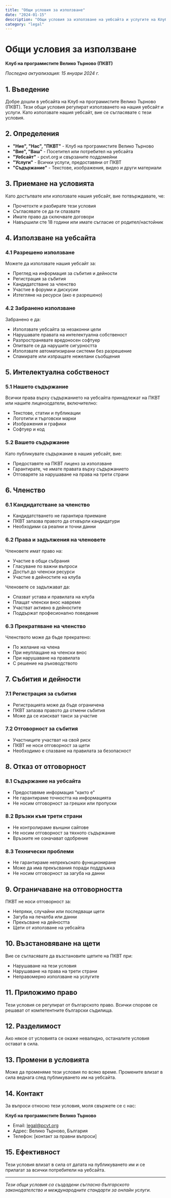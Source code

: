 ```yaml
---
title: "Общи условия за използване"
date: "2024-01-15"
description: "Общи условия за използване на уебсайта и услугите на Клуб на програмистите Велико Търново"
category: "legal"
---
```


# Общи условия за използване

**Клуб на програмистите Велико Търново (ПКВТ)**

*Последна актуализация: 15 януари 2024 г.*

## 1. Въведение

Добре дошли в уебсайта на Клуб на програмистите Велико Търново (ПКВТ). Тези общи условия регулират използването на нашия уебсайт и услуги. Като използвате нашия уебсайт, вие се съгласявате с тези условия.

## 2. Определения

- **"Ние", "Нас", "ПКВТ"** - Клуб на програмистите Велико Търново
- **"Вие", "Ваш"** - Посетител или потребител на уебсайта
- **"Уебсайт"** - pcvt.org и свързаните поддомейни
- **"Услуги"** - Всички услуги, предоставяни от ПКВТ
- **"Съдържание"** - Текстове, изображения, видео и други материали

## 3. Приемане на условията

Като достъпвате или използвате нашия уебсайт, вие потвърждавате, че:

- Прочетохте и разбирате тези условия
- Съгласявате се да ги спазвате
- Имате право да сключвате договори
- Навършили сте 18 години или имате съгласие от родител/настойник

## 4. Използване на уебсайта

### 4.1 Разрешено използване
Можете да използвате нашия уебсайт за:

- Преглед на информация за събития и дейности
- Регистрация за събития
- Кандидатстване за членство
- Участие в форуми и дискусии
- Изтегляне на ресурси (ако е разрешено)

### 4.2 Забранено използване
Забранено е да:

- Използвате уебсайта за незаконни цели
- Нарушавате правата на интелектуална собственост
- Разпространявате вредоносен софтуер
- Опитвате се да нарушите сигурността
- Използвате автоматизирани системи без разрешение
- Спамирате или изпращате нежелани съобщения

## 5. Интелектуална собственост

### 5.1 Нашето съдържание
Всички права върху съдържанието на уебсайта принадлежат на ПКВТ или нашите лицензодатели, включително:

- Текстове, статии и публикации
- Логотипи и търговски марки
- Изображения и графики
- Софтуер и код

### 5.2 Вашето съдържание
Като публикувате съдържание в нашия уебсайт, вие:

- Предоставяте на ПКВТ лиценз за използване
- Гарантирате, че имате правата върху съдържанието
- Отговаряте за нарушаване на права на трети страни

## 6. Членство

### 6.1 Кандидатстване за членство
- Кандидатстването не гарантира приемане
- ПКВТ запазва правото да отхвърли кандидатури
- Необходими са реални и точни данни

### 6.2 Права и задължения на членовете
Членовете имат право на:

- Участие в общи събрания
- Гласуване по важни въпроси
- Достъп до членски ресурси
- Участие в дейностите на клуба

Членовете се задължават да:

- Спазват устава и правилата на клуба
- Плащат членски внос навреме
- Участват активно в дейностите
- Поддържат професионално поведение

### 6.3 Прекратяване на членство
Членството може да бъде прекратено:

- По желание на члена
- При неуплащане на членски внос
- При нарушаване на правилата
- С решение на ръководството

## 7. Събития и дейности

### 7.1 Регистрация за събития
- Регистрацията може да бъде ограничена
- ПКВТ запазва правото да отмени събития
- Може да се изискват такси за участие

### 7.2 Отговорност за събития
- Участниците участват на свой риск
- ПКВТ не носи отговорност за щети
- Необходимо е спазване на правилата за безопасност

## 8. Отказ от отговорност

### 8.1 Съдържание на уебсайта
- Предоставяме информация "както е"
- Не гарантираме точността на информацията
- Не носим отговорност за грешки или пропуски

### 8.2 Връзки към трети страни
- Не контролираме външни сайтове
- Не носим отговорност за тяхното съдържание
- Връзките не означават одобрение

### 8.3 Технически проблеми
- Не гарантираме непрекъснато функциониране
- Може да има прекъсвания поради поддръжка
- Не носим отговорност за загуба на данни

## 9. Ограничаване на отговорността

ПКВТ не носи отговорност за:

- Непряки, случайни или последващи щети
- Загуба на печалба или данни
- Прекъсване на дейността
- Щети от използване на уебсайта

## 10. Възстановяване на щети

Вие се съгласявате да възстановите щетите на ПКВТ при:

- Нарушаване на тези условия
- Нарушаване на права на трети страни
- Неправомерно използване на услугите

## 11. Приложимо право

Тези условия се регулират от българското право. Всички спорове се решават от компетентните български съдилища.

## 12. Разделимост

Ако някое от условията се окаже невалидно, останалите условия остават в сила.

## 13. Промени в условията

Може да променяме тези условия по всяко време. Промените влизат в сила веднага след публикуването им на уебсайта.

## 14. Контакт

За въпроси относно тези условия, моля свържете се с нас:

**Клуб на програмистите Велико Търново**
- Email: legal@pcvt.org
- Адрес: Велико Търново, България
- Телефон: [контакт за правни въпроси]

## 15. Ефективност

Тези условия влизат в сила от датата на публикуването им и се прилагат за всички потребители на уебсайта.

---

*Тези общи условия са създадени съгласно българското законодателство и международните стандарти за онлайн услуги.*

